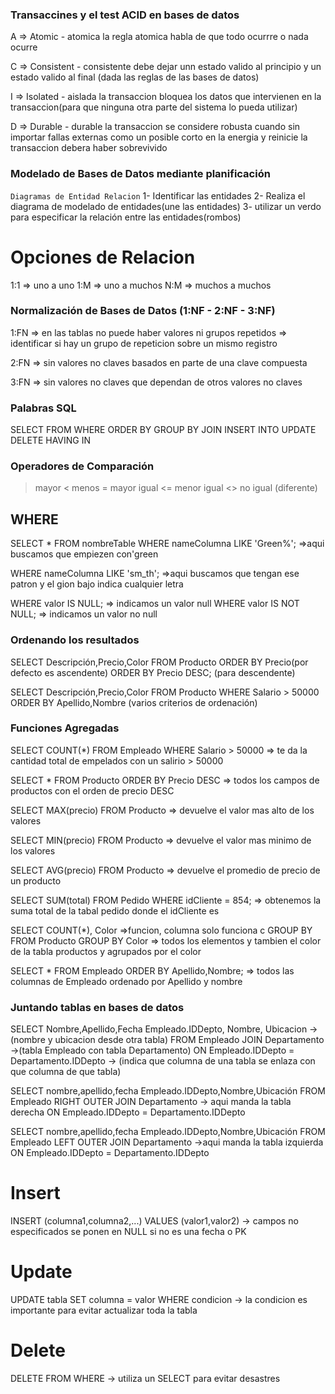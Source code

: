 ### Transaccines y el test ACID en bases de datos

A => Atomic - atomica
la regla atomica habla de que todo ocurrre o nada ocurre

C => Consistent - consistente
debe dejar unn estado valido al principio y un estado valido al final (dada las reglas de las bases de datos)

I => Isolated - aislada
la transaccion bloquea los datos que intervienen en la transaccion(para que ninguna otra parte del sistema lo pueda utilizar)

D => Durable - durable
la transaccion se considere robusta cuando sin importar fallas externas como un posible corto en la energia y reinicie la transaccion debera haber sobrevivido

### Modelado de Bases de Datos mediante planificación

`Diagramas de Entidad Relacion`
1- Identificar las entidades
2- Realiza el diagrama de modelado de entidades(une las entidades)
3- utilizar un verdo para especificar la relación entre las entidades(rombos)

# Opciones de Relacion

1:1 => uno a uno
1:M => uno a muchos
N:M => muchos a muchos

### Normalización de Bases de Datos (1:NF - 2:NF - 3:NF)

1:FN
=> en las tablas no puede haber valores ni grupos repetidos
=> identificar si hay un grupo de repeticion sobre un mismo registro

2:FN
=> sin valores no claves basados en parte de una clave compuesta

3:FN
=> sin valores no claves que dependan de otros valores no claves

### Palabras SQL

SELECT
FROM
WHERE
ORDER BY
GROUP BY
JOIN
INSERT INTO
UPDATE
DELETE
HAVING
IN

### Operadores de Comparación

> mayor
> < menos
> = mayor igual
> <= menor igual
> <> no igual (diferente)

## WHERE

SELECT \*
FROM nombreTable
WHERE nameColumna LIKE 'Green%'; =>aqui buscamos que empiezen con'green

WHERE nameColumna LIKE 'sm_th'; =>aqui buscamos que tengan ese patron y el gion bajo indica cualquier letra

WHERE valor IS NULL; => indicamos un valor null
WHERE valor IS NOT NULL; => indicamos un valor no null

### Ordenando los resultados

SELECT Descripción,Precio,Color
FROM Producto
ORDER BY Precio(por defecto es ascendente)
ORDER BY Precio DESC; (para descendente)

SELECT Descripción,Precio,Color
FROM Producto
WHERE Salario > 50000
ORDER BY Apellido,Nombre (varios criterios de ordenación)

### Funciones Agregadas

SELECT COUNT(\*)
FROM Empleado
WHERE Salario > 50000
=> te da la cantidad total de empelados con un salirio > 50000

SELECT \*
FROM Producto
ORDER BY Precio DESC
=> todos los campos de productos con el orden de precio DESC

SELECT MAX(precio)
FROM Producto
=> devuelve el valor mas alto de los valores

SELECT MIN(precio)
FROM Producto
=> devuelve el valor mas minimo de los valores

SELECT AVG(precio)
FROM Producto
=> devuelve el promedio de precio de un producto

SELECT SUM(total)
FROM Pedido
WHERE idCliente = 854;
=> obtenemos la suma total de la tabal pedido donde el idCliente es

SELECT COUNT(\*), Color =>funcion, columna solo funciona c GROUP BY
FROM Producto
GROUP BY Color
=> todos los elementos y tambien el color de la tabla productos y agrupados por el color

SELECT \*
FROM Empleado
ORDER BY Apellido,Nombre;
=> todos las columnas de Empleado ordenado por Apellido y nombre

### Juntando tablas en bases de datos

<!--* Empleado.IDDepto (notacion del punto)solo se usa si tienes columnas con el mismo nombre en diferentes tablas -->
SELECT Nombre,Apellido,Fecha
Empleado.IDDepto, Nombre, Ubicacion ->(nombre y ubicacion desde otra tabla)
FROM Empleado JOIN Departamento ->(tabla Empleado con tabla Departamento)
ON Empleado.IDDepto = Departamento.IDDepto -> (indica que columna de una tabla se enlaza con que columna de que tabla)

<!--* mostramos el contenido elegido de las dos tablas aun que no halla posibilidad de JOIN Y en una no coincida los datos de una tabla con otra y aparezcan como NULL  -->
SELECT nombre,apellido,fecha
Empleado.IDDepto,Nombre,Ubicación
FROM Empleado RIGHT OUTER JOIN Departamento -> aqui manda la tabla derecha
ON Empleado.IDDepto = Departamento.IDDepto

SELECT nombre,apellido,fecha
Empleado.IDDepto,Nombre,Ubicación
FROM Empleado LEFT OUTER JOIN Departamento ->aqui manda la tabla izquierda
ON Empleado.IDDepto = Departamento.IDDepto

# Insert

INSERT <tabla>
(columna1,columna2,...)
VALUES (valor1,valor2)
-> campos no especificados se ponen en NULL si no es una fecha o PK

# Update

UPDATE tabla
SET columna = valor
WHERE condicion
-> la condicion es importante para evitar actualizar toda la tabla

# Delete

DELETE FROM <tabla>
WHERE <condicion>
-> utiliza un SELECT para evitar desastres

